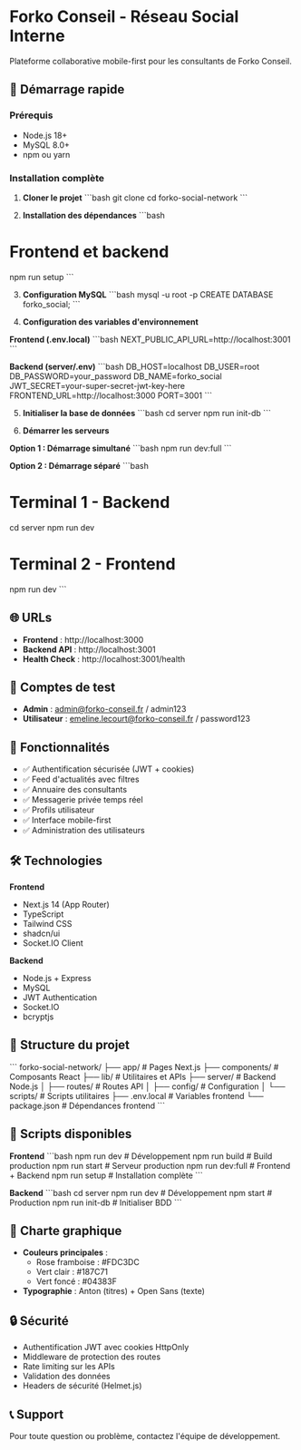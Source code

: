 # Forko Conseil - Réseau Social Interne

Plateforme collaborative mobile-first pour les consultants de Forko Conseil.

## 🚀 Démarrage rapide

### Prérequis
- Node.js 18+
- MySQL 8.0+
- npm ou yarn

### Installation complète

1. **Cloner le projet**
\`\`\`bash
git clone <repository-url>
cd forko-social-network
\`\`\`

2. **Installation des dépendances**
\`\`\`bash
# Frontend et backend
npm run setup
\`\`\`

3. **Configuration MySQL**
\`\`\`bash
mysql -u root -p
CREATE DATABASE forko_social;
\`\`\`

4. **Configuration des variables d'environnement**

**Frontend (.env.local)**
\`\`\`bash
NEXT_PUBLIC_API_URL=http://localhost:3001
\`\`\`

**Backend (server/.env)**
\`\`\`bash
DB_HOST=localhost
DB_USER=root
DB_PASSWORD=your_password
DB_NAME=forko_social
JWT_SECRET=your-super-secret-jwt-key-here
FRONTEND_URL=http://localhost:3000
PORT=3001
\`\`\`

5. **Initialiser la base de données**
\`\`\`bash
cd server
npm run init-db
\`\`\`

6. **Démarrer les serveurs**

**Option 1 : Démarrage simultané**
\`\`\`bash
npm run dev:full
\`\`\`

**Option 2 : Démarrage séparé**
\`\`\`bash
# Terminal 1 - Backend
cd server
npm run dev

# Terminal 2 - Frontend
npm run dev
\`\`\`

## 🌐 URLs

- **Frontend** : http://localhost:3000
- **Backend API** : http://localhost:3001
- **Health Check** : http://localhost:3001/health

## 👤 Comptes de test

- **Admin** : admin@forko-conseil.fr / admin123
- **Utilisateur** : emeline.lecourt@forko-conseil.fr / password123

## 📱 Fonctionnalités

- ✅ Authentification sécurisée (JWT + cookies)
- ✅ Feed d'actualités avec filtres
- ✅ Annuaire des consultants
- ✅ Messagerie privée temps réel
- ✅ Profils utilisateur
- ✅ Interface mobile-first
- ✅ Administration des utilisateurs

## 🛠️ Technologies

**Frontend**
- Next.js 14 (App Router)
- TypeScript
- Tailwind CSS
- shadcn/ui
- Socket.IO Client

**Backend**
- Node.js + Express
- MySQL
- JWT Authentication
- Socket.IO
- bcryptjs

## 📁 Structure du projet

\`\`\`
forko-social-network/
├── app/                    # Pages Next.js
├── components/             # Composants React
├── lib/                   # Utilitaires et APIs
├── server/                # Backend Node.js
│   ├── routes/           # Routes API
│   ├── config/           # Configuration
│   └── scripts/          # Scripts utilitaires
├── .env.local            # Variables frontend
└── package.json          # Dépendances frontend
\`\`\`

## 🔧 Scripts disponibles

**Frontend**
\`\`\`bash
npm run dev          # Développement
npm run build        # Build production
npm run start        # Serveur production
npm run dev:full     # Frontend + Backend
npm run setup        # Installation complète
\`\`\`

**Backend**
\`\`\`bash
cd server
npm run dev          # Développement
npm start            # Production
npm run init-db      # Initialiser BDD
\`\`\`

## 🎨 Charte graphique

- **Couleurs principales** : 
  - Rose framboise : #FDC3DC
  - Vert clair : #187C71
  - Vert foncé : #04383F
- **Typographie** : Anton (titres) + Open Sans (texte)

## 🔒 Sécurité

- Authentification JWT avec cookies HttpOnly
- Middleware de protection des routes
- Rate limiting sur les APIs
- Validation des données
- Headers de sécurité (Helmet.js)

## 📞 Support

Pour toute question ou problème, contactez l'équipe de développement.
